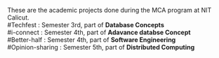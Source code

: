 These are the academic projects done during the MCA program at NIT Calicut. <br>
#Techfest : Semester 3rd, part of <b>Database Concepts</b> <br>
#i-connect : Semester 4th, part of <b>Adavance databse Concept</b><br>
#Better-half : Semester 4th, part of <b>Software Engineering</b> <br>
#Opinion-sharing : Semester 5th, part of <b>Distributed Computing </b><br>
